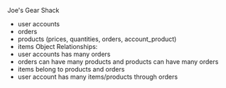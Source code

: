 Joe's Gear Shack
 - user accounts
 - orders
 - products (prices, quantities, orders, account_product)
 - items
 Object Relationships:
 - user accounts has many orders
 - orders can have many products and products can have many orders
 - items belong to products and orders
 - user account has many items/products through orders
